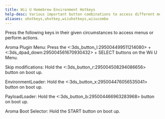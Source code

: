 ```yaml
---
title: Wii U Homebrew Environment Hotkeys
help-desc: Various important button combinations to access different menus or perform certain actions in the Wii U Homebrew environment.
aliases: uhotkeys,uhotkey,wiiuhotkeys,wiiucombo
---
```


Press the following keys in their given circumstances to access menus or perform actions.

Aroma Plugin Menu: Press the <:3ds_button_l:295004499511214080> + <:3ds_dpad_down:295004561670930432> + SELECT buttons on the Wii U Menu.

Skip modifications: Hold the <:3ds_button_r:295004508294086656> button on boot up.

EnvironmentLoader: Hold the <:3ds_button_x:295004476056535041> button on boot up.

PayloadLoader: Hold the <:3ds_button_b:295004466963283968> button on boot up.

Aroma Boot Selector: Hold the START button on boot up.